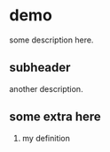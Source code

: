 # demo

some description here.

## subheader

another description.

## some extra here

1. my definition